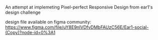 An attempt at implemeting Pixel-perfect
Responsive Design from ear1's design challenge

design file available on figma community:
https://www.figma.com/file/uY8E9nlVDfvDMbFAUzC56E/Ear1-social-(Copy)?node-id=0%3A1
